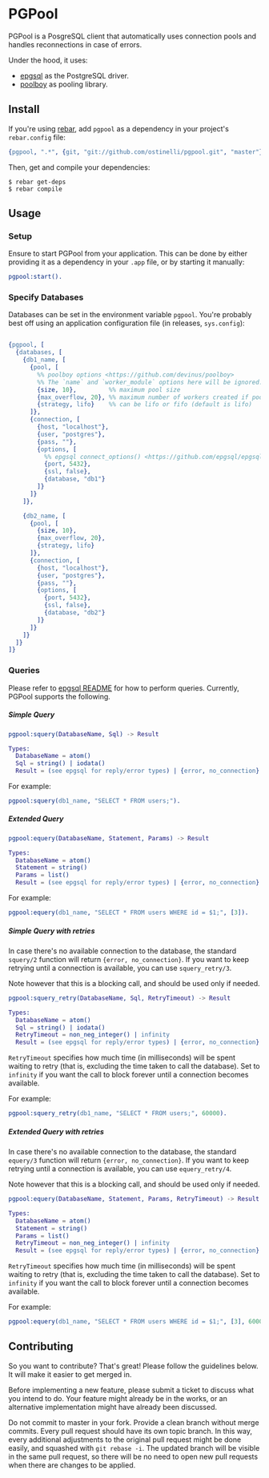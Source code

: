 # PGPool

PGPool is a PosgreSQL client that automatically uses connection pools and handles reconnections in case of errors.

Under the hood, it uses:

 * [epgsql](https://github.com/epgsql/epgsql) as the PostgreSQL driver.
 * [poolboy](https://github.com/devinus/poolboy) as pooling library.


## Install

If you're using [rebar](https://github.com/rebar/rebar), add `pgpool` as a dependency in your project's `rebar.config` file:

```erlang
{pgpool, ".*", {git, "git://github.com/ostinelli/pgpool.git", "master"}}
```

Then, get and compile your dependencies:

```
$ rebar get-deps
$ rebar compile
```

## Usage

### Setup
Ensure to start PGPool from your application. This can be done by either providing it as a dependency in your `.app` file, or by starting it manually:

```erlang
pgpool:start().
```

### Specify Databases
Databases can be set in the environment variable `pgpool`. You're probably best off using an application configuration file (in releases, `sys.config`):

```erlang

{pgpool, [
  {databases, [
    {db1_name, [
      {pool, [
        %% poolboy options <https://github.com/devinus/poolboy>
        %% The `name` and `worker_module` options here will be ignored.
        {size, 10},         %% maximum pool size
        {max_overflow, 20}, %% maximum number of workers created if pool is empty
        {strategy, lifo}    %% can be lifo or fifo (default is lifo)
      ]},
      {connection, [
        {host, "localhost"},
        {user, "postgres"},
        {pass, ""},
        {options, [
          %% epgsql connect_options() <https://github.com/epgsql/epgsql>
          {port, 5432},
          {ssl, false},
          {database, "db1"}
        ]}
      ]}
    ]},

    {db2_name, [
      {pool, [
        {size, 10},
        {max_overflow, 20},
        {strategy, lifo}
      ]},
      {connection, [
        {host, "localhost"},
        {user, "postgres"},
        {pass, ""},
        {options, [
          {port, 5432},
          {ssl, false},
          {database, "db2"}
        ]}
      ]}
    ]}
  ]}
]}
```

### Queries
Please refer to [epgsql README](https://github.com/epgsql/epgsql) for how to perform queries. Currently, PGPool supports the following.

##### Simple Query

```erlang
pgpool:squery(DatabaseName, Sql) -> Result

Types:
  DatabaseName = atom()
  Sql = string() | iodata()
  Result = (see epgsql for reply/error types) | {error, no_connection}
```

For example:

```erlang
pgpool:squery(db1_name, "SELECT * FROM users;").
```

##### Extended Query

```erlang
pgpool:equery(DatabaseName, Statement, Params) -> Result

Types:
  DatabaseName = atom()
  Statement = string()
  Params = list()
  Result = (see epgsql for reply/error types) | {error, no_connection}
```

For example:

```erlang
pgpool:equery(db1_name, "SELECT * FROM users WHERE id = $1;", [3]).
```

##### Simple Query  with retries
In case there's no available connection to the database, the standard `squery/2` function will return `{error, no_connection}`. If you want to keep retrying until a connection is available, you can use `squery_retry/3`.

Note however that this is a blocking call, and should be used only if needed.

```erlang
pgpool:squery_retry(DatabaseName, Sql, RetryTimeout) -> Result

Types:
  DatabaseName = atom()
  Sql = string() | iodata()
  RetryTimeout = non_neg_integer() | infinity
  Result = (see epgsql for reply/error types) | {error, no_connection}
```

`RetryTimeout` specifies how much time (in milliseconds) will be spent waiting to retry (that is, excluding the time taken to call the database). Set to `infinity` if you want the call to block forever until a connection becomes available.

For example:

```erlang
pgpool:squery_retry(db1_name, "SELECT * FROM users;", 60000).
```

##### Extended Query with retries
In case there's no available connection to the database, the standard `equery/3` function will return `{error, no_connection}`. If you want to keep retrying until a connection is available, you can use `equery_retry/4`.

Note however that this is a blocking call, and should be used only if needed.

```erlang
pgpool:equery(DatabaseName, Statement, Params, RetryTimeout) -> Result

Types:
  DatabaseName = atom()
  Statement = string()
  Params = list()
  RetryTimeout = non_neg_integer() | infinity
  Result = (see epgsql for reply/error types) | {error, no_connection}
```

`RetryTimeout` specifies how much time (in milliseconds) will be spent waiting to retry (that is, excluding the time taken to call the database). Set to `infinity` if you want the call to block forever until a connection becomes available.

For example:

```erlang
pgpool:equery(db1_name, "SELECT * FROM users WHERE id = $1;", [3], 60000).
```


## Contributing
So you want to contribute? That's great! Please follow the guidelines below. It will make it easier to get merged in.

Before implementing a new feature, please submit a ticket to discuss what you intend to do. Your feature might already be in the works, or an alternative implementation might have already been discussed.

Do not commit to master in your fork. Provide a clean branch without merge commits. Every pull request should have its own topic branch. In this way, every additional adjustments to the original pull request might be done easily, and squashed with `git rebase -i`. The updated branch will be visible in the same pull request, so there will be no need to open new pull requests when there are changes to be applied.
